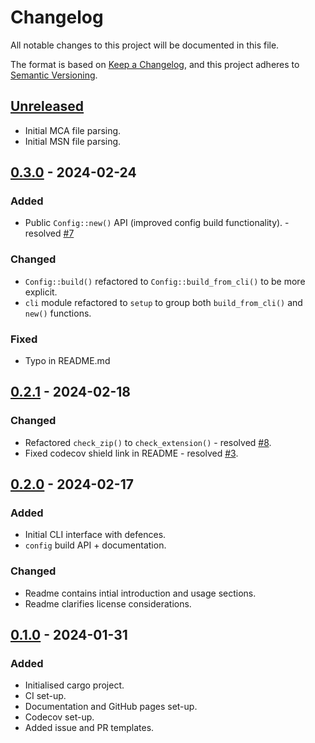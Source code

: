 # Changelog

All notable changes to this project will be documented in this file.

The format is based on [Keep a Changelog](https://keepachangelog.com/en/1.0.0/),
and this project adheres to [Semantic Versioning](https://semver.org/spec/v2.0.0.html).

## [Unreleased]

- Initial MCA file parsing.
- Initial MSN file parsing.

## [0.3.0] - 2024-02-24

### Added
- Public `Config::new()` API (improved config build functionality). - resolved [#7]

### Changed
- `Config::build()` refactored to `Config::build_from_cli()` to be more explicit.
- `cli` module refactored to `setup` to group both `build_from_cli()` and `new()` functions.

### Fixed
- Typo in README.md

## [0.2.1] - 2024-02-18

### Changed
- Refactored `check_zip()` to `check_extension()` - resolved [#8].
- Fixed codecov shield link in README - resolved [#3].

## [0.2.0] - 2024-02-17

### Added
- Initial CLI interface with defences.
- `config` build API + documentation.

### Changed
- Readme contains intial introduction and usage sections.
- Readme clarifies license considerations.

## [0.1.0] - 2024-01-31

### Added

- Initialised cargo project.
- CI set-up.
- Documentation and GitHub pages set-up.
- Codecov set-up.
- Added issue and PR templates.

[unreleased]: https://github.com/heuristic-pedals/atoc2gtfs/compare/v0.3.0...HEAD
[0.3.0]: https://github.com/heuristic-pedals/atoc2gtfs/compare/v0.2.1...v0.3.0
[0.2.1]: https://github.com/heuristic-pedals/atoc2gtfs/compare/v0.2.0...v0.2.1
[0.2.0]: https://github.com/heuristic-pedals/atoc2gtfs/compare/v0.1.0...v0.2.0
[0.1.0]: https://github.com/heuristic-pedals/atoc2gtfs/releases/tag/v0.1.0

[#3]: https://github.com/heuristic-pedals/atoc2gtfs/issues/3
[#8]: https://github.com/heuristic-pedals/atoc2gtfs/issues/8
[#7]: https://github.com/heuristic-pedals/atoc2gtfs/issues/7